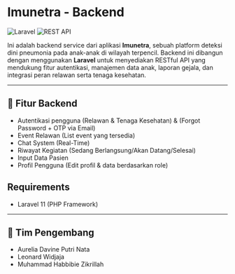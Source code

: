 # Imunetra - Backend

![Laravel](https://img.shields.io/badge/Laravel-F72C1F?style=flat&logo=laravel&logoColor=white)
![REST API](https://img.shields.io/badge/API-RESTful-0052CC?style=flat&logo=api&logoColor=white)

Ini adalah backend service dari aplikasi **Imunetra**, sebuah platform deteksi dini pneumonia pada anak-anak di wilayah terpencil. Backend ini dibangun dengan menggunakan **Laravel** untuk menyediakan RESTful API yang mendukung fitur autentikasi, manajemen data anak, laporan gejala, dan integrasi peran relawan serta tenaga kesehatan.

---

## 🚀 Fitur Backend

- Autentikasi pengguna (Relawan & Tenaga Kesehatan) & (Forgot Password + OTP via Email)
- Event Relawan (List event yang tersedia)
- Chat System (Real-Time)
- Riwayat Kegiatan (Sedang Berlangsung/Akan Datang/Selesai)
- Input Data Pasien
- Profil Pengguna (Edit profil & data berdasarkan role)

## Requirements

- Laravel 11 (PHP Framework)

---

## 👥 Tim Pengembang

- Aurelia Davine Putri Nata
- Leonard Widjaja
- Muhammad Habbibie Zikrillah
